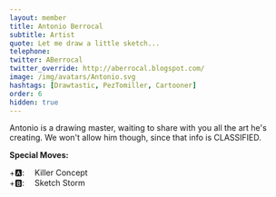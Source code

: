 ```yaml
---
layout: member
title: Antonio Berrocal
subtitle: Artist
quote: Let me draw a little sketch...
telephone: 
twitter: ABerrocal
twitter_override: http://aberrocal.blogspot.com/
image: /img/avatars/Antonio.svg
hashtags: [Drawtastic, PezTomiller, Cartooner]
order: 6
hidden: true
---
```


Antonio is a drawing master, waiting to share with you all the art he's creating. We won't allow him though, since that info is CLASSIFIED.

**Special Moves:**

<div class="has-text-left">
    <i class="fas fa-arrow-down" style="transform: rotateZ(-45deg);"></i>
    <i class="fas fa-arrow-down" style="transform: rotateZ(0);"></i>
    <i class="fas fa-arrow-down" style="transform: rotateZ(45deg);"></i>
    <i class="fas fa-arrow-down" style="transform: rotateZ(0);"></i>
    +🅰: &emsp;Killer Concept
</div>

<div class="has-text-left">
    <i class="fas fa-arrow-left"></i>
    <i class="fas fa-arrow-left" style="transform: rotateZ(45deg);"></i>
    <i class="fas fa-arrow-right" style="transform: rotateZ(-45deg);"></i>
    <i class="fas fa-arrow-right"></i>
    +🅱: &emsp;Sketch Storm
</div>